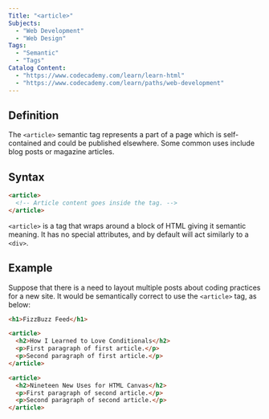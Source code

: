 ```yaml
---
Title: "<article>"
Subjects:
  - "Web Development"
  - "Web Design"
Tags:
  - "Semantic"
  - "Tags"
Catalog Content:
  - "https://www.codecademy.com/learn/learn-html"
  - "https://www.codecademy.com/learn/paths/web-development"
---
```


## Definition 

The `<article>` semantic tag represents a part of a page which is self-contained and could be published elsewhere. Some common uses include blog posts or magazine articles.

## Syntax

```html
<article>
  <!-- Article content goes inside the tag. -->
</article>
``` 

`<article>` is a tag that wraps around a block of HTML giving it semantic meaning. It has no special attributes, and by default will act similarly to a `<div>`.

## Example

Suppose that there is a need to layout multiple posts about coding practices for a new site. It would be semantically correct to use the `<article>` tag, as below: 

```html
<h1>FizzBuzz Feed</h1>

<article>
  <h2>How I Learned to Love Conditionals</h2>
  <p>First paragraph of first article.</p>
  <p>Second paragraph of first article.</p>
</article>

<article>
  <h2>Nineteen New Uses for HTML Canvas</h2>
  <p>First paragraph of second article.</p>
  <p>Second paragraph of second article.</p>
</article>
```